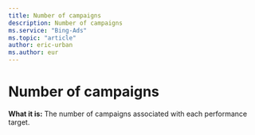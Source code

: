 ```yaml
---
title: Number of campaigns
description: Number of campaigns
ms.service: "Bing-Ads"
ms.topic: "article"
author: eric-urban
ms.author: eur
---
```


# Number of campaigns

**What it is:**     The number of campaigns associated with each performance target.


